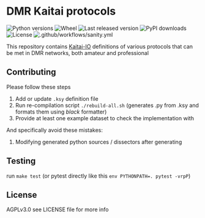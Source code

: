 # DMR Kaitai protocols

![Python versions](https://img.shields.io/pypi/pyversions/dmr-kaitai?style=flat-square)
![Wheel](https://img.shields.io/pypi/wheel/dmr-kaitai?style=flat-square)
![Last released version](https://img.shields.io/pypi/v/dmr-kaitai?style=flat-square)
![PyPI downloads](https://img.shields.io/pypi/dm/dmr-kaitai?style=flat-square)
![License](https://img.shields.io/pypi/l/dmr-kaitai?style=flat-square)
![.github/workflows/sanity.yml](https://img.shields.io/github/workflow/status/OK-DMR/dmr-kaitai/Sanity?style=flat-square)

This repository contains [Kaitai-IO](https://kaitai.io/) definitions of various protocols that can be met in DMR networks, both amateur and professional

## Contributing

Please follow these steps

  1. Add or update `.ksy` definition file
  2. Run re-compilation script `./rebuild-all.sh` (generates .py from .ksy and formats them using *black* formatter)
  3. Provide at least one example dataset to check the implementation with

And specifically avoid these mistakes:

  1. Modifying generated python sources / dissectors after generating

## Testing

run `make test` (or pytest directly like this `env PYTHONPATH=. pytest -vrpP`)

## License

AGPLv3.0 see LICENSE file for more info
